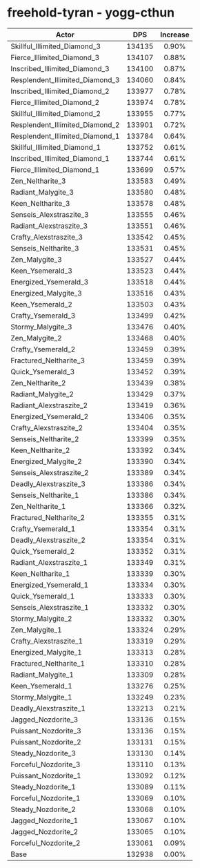 # freehold-tyran - yogg-cthun
| Actor | DPS | Increase |
|---|:---:|:---:|
|Skillful_Illimited_Diamond_3|134135|0.90%|
|Fierce_Illimited_Diamond_3|134107|0.88%|
|Inscribed_Illimited_Diamond_3|134100|0.87%|
|Resplendent_Illimited_Diamond_3|134060|0.84%|
|Inscribed_Illimited_Diamond_2|133977|0.78%|
|Fierce_Illimited_Diamond_2|133974|0.78%|
|Skillful_Illimited_Diamond_2|133955|0.77%|
|Resplendent_Illimited_Diamond_2|133901|0.72%|
|Resplendent_Illimited_Diamond_1|133784|0.64%|
|Skillful_Illimited_Diamond_1|133752|0.61%|
|Inscribed_Illimited_Diamond_1|133744|0.61%|
|Fierce_Illimited_Diamond_1|133699|0.57%|
|Zen_Neltharite_3|133583|0.49%|
|Radiant_Malygite_3|133580|0.48%|
|Keen_Neltharite_3|133578|0.48%|
|Senseis_Alexstraszite_3|133555|0.46%|
|Radiant_Alexstraszite_3|133551|0.46%|
|Crafty_Alexstraszite_3|133542|0.45%|
|Senseis_Neltharite_3|133531|0.45%|
|Zen_Malygite_3|133527|0.44%|
|Keen_Ysemerald_3|133523|0.44%|
|Energized_Ysemerald_3|133518|0.44%|
|Energized_Malygite_3|133516|0.43%|
|Keen_Ysemerald_2|133503|0.43%|
|Crafty_Ysemerald_3|133499|0.42%|
|Stormy_Malygite_3|133476|0.40%|
|Zen_Malygite_2|133468|0.40%|
|Crafty_Ysemerald_2|133459|0.39%|
|Fractured_Neltharite_3|133459|0.39%|
|Quick_Ysemerald_3|133452|0.39%|
|Zen_Neltharite_2|133439|0.38%|
|Radiant_Malygite_2|133429|0.37%|
|Radiant_Alexstraszite_2|133419|0.36%|
|Energized_Ysemerald_2|133406|0.35%|
|Crafty_Alexstraszite_2|133404|0.35%|
|Senseis_Neltharite_2|133399|0.35%|
|Keen_Neltharite_2|133392|0.34%|
|Energized_Malygite_2|133390|0.34%|
|Senseis_Alexstraszite_2|133389|0.34%|
|Deadly_Alexstraszite_3|133386|0.34%|
|Senseis_Neltharite_1|133386|0.34%|
|Zen_Neltharite_1|133366|0.32%|
|Fractured_Neltharite_2|133355|0.31%|
|Crafty_Ysemerald_1|133354|0.31%|
|Deadly_Alexstraszite_2|133354|0.31%|
|Quick_Ysemerald_2|133352|0.31%|
|Radiant_Alexstraszite_1|133349|0.31%|
|Keen_Neltharite_1|133339|0.30%|
|Energized_Ysemerald_1|133334|0.30%|
|Quick_Ysemerald_1|133333|0.30%|
|Senseis_Alexstraszite_1|133332|0.30%|
|Stormy_Malygite_2|133332|0.30%|
|Zen_Malygite_1|133324|0.29%|
|Crafty_Alexstraszite_1|133319|0.29%|
|Energized_Malygite_1|133313|0.28%|
|Fractured_Neltharite_1|133310|0.28%|
|Radiant_Malygite_1|133309|0.28%|
|Keen_Ysemerald_1|133276|0.25%|
|Stormy_Malygite_1|133249|0.23%|
|Deadly_Alexstraszite_1|133213|0.21%|
|Jagged_Nozdorite_3|133136|0.15%|
|Puissant_Nozdorite_3|133136|0.15%|
|Puissant_Nozdorite_2|133131|0.15%|
|Steady_Nozdorite_3|133130|0.14%|
|Forceful_Nozdorite_3|133110|0.13%|
|Puissant_Nozdorite_1|133092|0.12%|
|Steady_Nozdorite_1|133089|0.11%|
|Forceful_Nozdorite_1|133069|0.10%|
|Steady_Nozdorite_2|133068|0.10%|
|Jagged_Nozdorite_1|133067|0.10%|
|Jagged_Nozdorite_2|133065|0.10%|
|Forceful_Nozdorite_2|133061|0.09%|
|Base|132938|0.00%|
